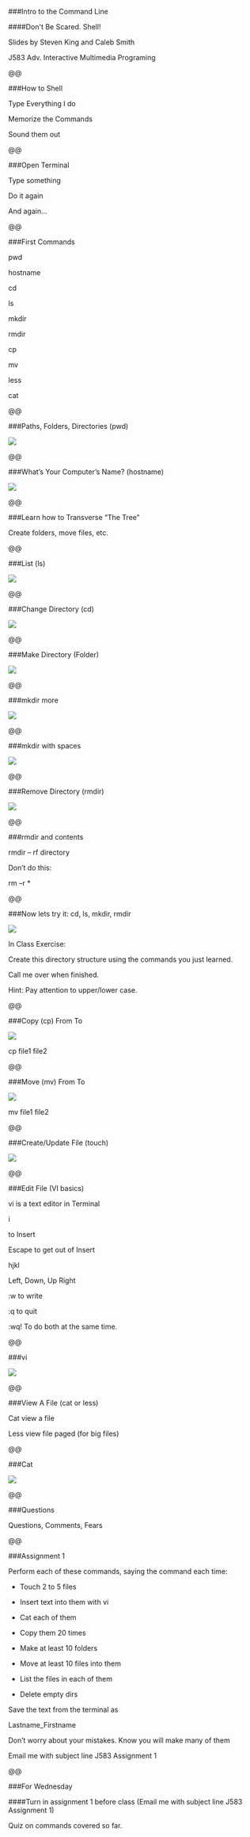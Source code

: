 ###Intro to the Command Line

####Don't Be Scared. Shell!

Slides by Steven King and Caleb Smith

J583 Adv. Interactive Multimedia Programing

@@

###How to Shell

Type Everything I do

Memorize the Commands

Sound them out

@@

###Open Terminal

Type something

Do it again

And again...

@@

###First Commands

pwd

hostname

cd

ls

mkdir

rmdir

cp

mv

less

cat

@@

###Paths, Folders, Directories (pwd)

![](images/image1.png)

@@

###What’s Your Computer’s Name? (hostname)

![](images/image2.png)

@@

###Learn how to Transverse “The Tree”

Create folders, move files, etc.

@@

###List (ls)

![](images/image3.png)

@@

###Change Directory (cd)

![](images/image4.png)

@@

###Make Directory (Folder)

![](images/image5.png)

@@

###mkdir more

![](images/image6.png)

@@

###mkdir with spaces

![](images/image7.png)

@@

###Remove Directory (rmdir)

![](images/image8.png)

@@

###rmdir and contents

rmdir – rf directory

Don’t do this:

rm –r *

@@

###Now lets try it: cd, ls, mkdir, rmdir

![](images/image9.png)


In Class Exercise:

Create this directory structure using the commands you just learned.

Call me over when finished.

Hint: Pay attention to upper/lower case.

@@

###Copy (cp) From To

![](images/image10.png)

cp file1 file2

@@

###Move (mv) From To

![](images/image11.png)

mv file1 file2

@@

###Create/Update File (touch)

![](images/image12.png)

@@

###Edit File (VI basics)

vi is a text editor in Terminal

i

 to Insert

Escape to get out of Insert

hjkl

 Left, Down, Up Right

:w to write

:q to quit

:wq!
To do both at the same time.

@@

###vi

![](images/image13.png)

@@

###View A File (cat or less)

Cat view a file

Less view file paged (for big files)

@@

###Cat

![](images/image14.png)

@@

###Questions

Questions, Comments, Fears

@@

###Assignment 1

Perform each of these commands, saying the command each time:

* Touch 2 to 5 files

* Insert text into them with vi

* Cat each of them

* Copy them 20 times

* Make at least 10 folders

* Move at least 10 files into them

* List the files in each of them

* Delete empty dirs

Save the text from the terminal as

Lastname_Firstname


Don’t worry about your mistakes. Know  you will make many of them

Email me with subject line J583 Assignment 1

@@

###For Wednesday

####Turn in assignment 1 before class
(Email me with subject line J583 Assignment 1)

Quiz on commands covered so far.
